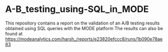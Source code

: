 # A-B_testing_using-SQL_in_MODE
This repository contains a report on the validation of an A/B testing results obtained using SQL queries with the MODE platform
The results can also be found at https://modeanalytics.com/harsh_/reports/e23820efccc8/runs/1b090e78ae83  

